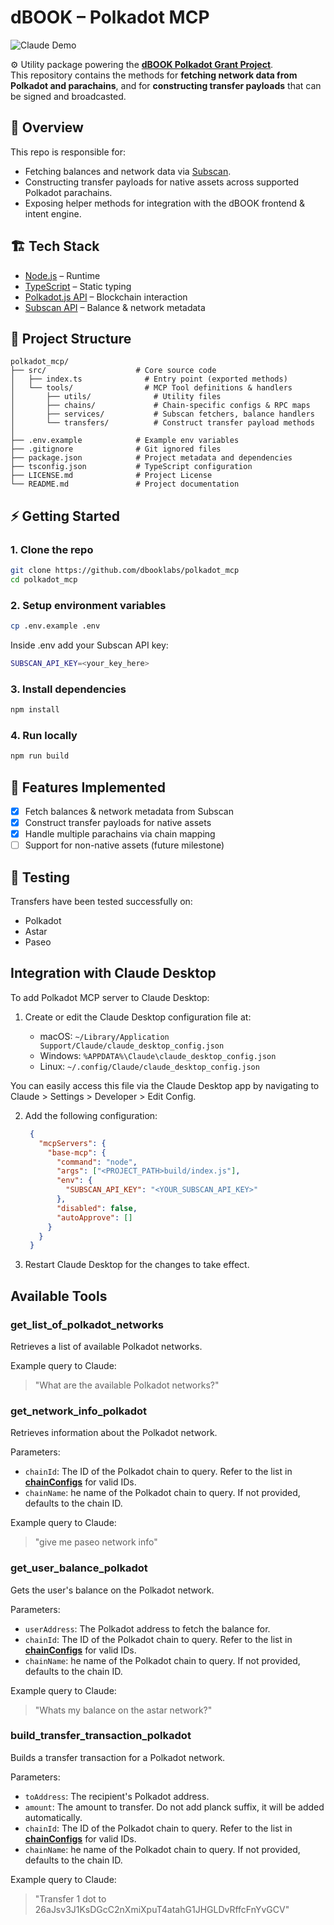 # dBOOK – Polkadot MCP

![Claude Demo](public/demo.gif)

⚙️ Utility package powering the **[dBOOK Polkadot Grant Project](https://github.com/Polkadot-Fast-Grants/apply/blob/master/applications/dBOOK.md)**.  
This repository contains the methods for **fetching network data from Polkadot and parachains**, and for **constructing transfer payloads** that can be signed and broadcasted.


## 📌 Overview

This repo is responsible for:

- Fetching balances and network data via [Subscan](https://subscan.io/).  
- Constructing transfer payloads for native assets across supported Polkadot parachains.  
- Exposing helper methods for integration with the dBOOK frontend & intent engine.  


## 🏗 Tech Stack

- [Node.js](https://nodejs.org/) – Runtime  
- [TypeScript](https://www.typescriptlang.org/) – Static typing  
- [Polkadot.js API](https://polkadot.js.org/docs/) – Blockchain interaction  
- [Subscan API](https://support.subscan.io/) – Balance & network metadata  


## 📂 Project Structure

```text
polkadot_mcp/
├── src/                    # Core source code
│   ├── index.ts              # Entry point (exported methods)
│   └── tools/                # MCP Tool definitions & handlers
│       ├── utils/              # Utility files
│       ├── chains/             # Chain-specific configs & RPC maps
│       ├── services/           # Subscan fetchers, balance handlers
│       └── transfers/          # Construct transfer payload methods
│
├── .env.example            # Example env variables
├── .gitignore              # Git ignored files
├── package.json            # Project metadata and dependencies
├── tsconfig.json           # TypeScript configuration
├── LICENSE.md              # Project License
└── README.md               # Project documentation
```

## ⚡ Getting Started

### 1. Clone the repo
```bash
git clone https://github.com/dbooklabs/polkadot_mcp
cd polkadot_mcp
```

### 2. Setup environment variables

```bash
cp .env.example .env
```

Inside .env add your Subscan API key:
```bash
SUBSCAN_API_KEY=<your_key_here>
```

### 3. Install dependencies

```bash
npm install
```

### 4. Run locally

```bash
npm run build
```

## 🔑 Features Implemented
- [x] Fetch balances & network metadata from Subscan  
- [x] Construct transfer payloads for native assets  
- [x] Handle multiple parachains via chain mapping  
- [ ] Support for non-native assets (future milestone)  

## 🧪 Testing
Transfers have been tested successfully on:
- Polkadot  
- Astar  
- Paseo

## Integration with Claude Desktop

To add Polkadot MCP server to Claude Desktop:

1. Create or edit the Claude Desktop configuration file at:

   - macOS: `~/Library/Application Support/Claude/claude_desktop_config.json`
   - Windows: `%APPDATA%\Claude\claude_desktop_config.json`
   - Linux: `~/.config/Claude/claude_desktop_config.json`

You can easily access this file via the Claude Desktop app by navigating to Claude > Settings > Developer > Edit Config.

2. Add the following configuration:

   ```json
    {
      "mcpServers": {
        "base-mcp": {
          "command": "node",
          "args": ["<PROJECT_PATH>build/index.js"],
          "env": {
            "SUBSCAN_API_KEY": "<YOUR_SUBSCAN_API_KEY>"
          },
          "disabled": false,
          "autoApprove": []
        }
      }
    }
   ```

3. Restart Claude Desktop for the changes to take effect.

## Available Tools

### get_list_of_polkadot_networks

Retrieves a list of available Polkadot networks.

Example query to Claude:

> "What are the available Polkadot networks?"

### get_network_info_polkadot

Retrieves information about the Polkadot network.

Parameters:

- `chainId`: The ID of the Polkadot chain to query. Refer to the list in **[chainConfigs](https://github.com/dbooklabs/polkadot_mcp/tree/main/src/tools/utils/chainConfigs.ts)** for valid IDs. 
- `chainName`: he name of the Polkadot chain to query. If not provided, defaults to the chain ID.

Example query to Claude:

> "give me paseo network info"

### get_user_balance_polkadot

Gets the user's balance on the Polkadot network.

Parameters:

- `userAddress`: The Polkadot address to fetch the balance for.
- `chainId`: The ID of the Polkadot chain to query. Refer to the list in **[chainConfigs](https://github.com/dbooklabs/polkadot_mcp/tree/main/src/tools/utils/chainConfigs.ts)** for valid IDs. 
- `chainName`: he name of the Polkadot chain to query. If not provided, defaults to the chain ID.

Example query to Claude:

> "Whats my balance on the astar network?"

### build_transfer_transaction_polkadot

Builds a transfer transaction for a Polkadot network.

Parameters:

- `toAddress`: The recipient's Polkadot address.
- `amount`: The amount to transfer. Do not add planck suffix, it will be added automatically.
- `chainId`: The ID of the Polkadot chain to query. Refer to the list in **[chainConfigs](https://github.com/dbooklabs/polkadot_mcp/tree/main/src/tools/utils/chainConfigs.ts)** for valid IDs. 
- `chainName`: he name of the Polkadot chain to query. If not provided, defaults to the chain ID.

Example query to Claude:

> "Transfer 1 dot to 26aJsv3J1KsDGcC2nXmiXpuT4atahG1JHGLDvRffcFnYvGCV"

